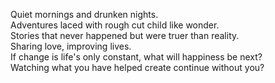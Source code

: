 Quiet mornings and drunken nights.  
Adventures laced with rough cut child like wonder.  
Stories that never happened but were truer than reality.  
Sharing love, improving lives.  
If change is life's only constant, what will happiness be next?  
Watching what you have helped create continue without you?
